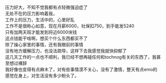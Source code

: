 压力好大，不知不觉我都有点轻微强迫症了</br>
无处不在的压力影响着我，</br>
工作上的压力，生活中的，心里好乱</br>
工作不是很称心如意，现在月薪6000，社保扣750，到手能发5240 </br>
只有加两天班才能发到将近6000块钱</br>
这点钱能干啥啊，想买个什么东西都买不了</br>
除了操心家里的事情，还有我眼前的事情</br>
没有地方缓解压力，也没法疏导，这样下去我感觉我就快抑郁了</br>
这几天工作的一点也不顺利，我已经不想再碰任何和tochnog有关的东西了，我甚至想过裸辞</br>
我好像也变得有点麻木了，对有些事情漠不关心，没有了激情，整天有点emo的感觉在身上，对生活没有多少盼头了。</br>